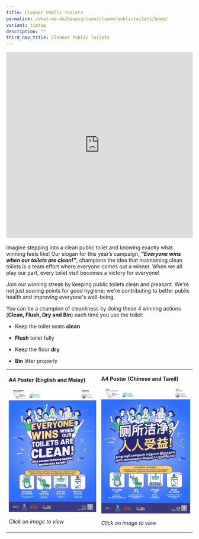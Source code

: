 ```yaml
---
title: Cleaner Public Toilets
permalink: /what-we-do/keepsgclean/cleanerpublictoilets/home/
variant: tiptap
description: ""
third_nav_title: Cleaner Public Toilets
---
```

<div class="iframe-wrapper">
<iframe height="500" width="100%" allowfullscreen="true" frameborder="0" src="https://www.youtube.com/embed/Nzsm_xo7rgI?si=GsiEwxenCCqLaxdd"></iframe>
</div>
<p>Imagine stepping into a clean public toilet and knowing exactly what winning
feels like! Our slogan for this year’s campaign, <strong><em>“Everyone wins when our toilets are clean!”</em></strong>,
champions the idea that maintaining clean toilets is a team effort where
everyone comes out a winner. When we all play our part, every toilet visit
becomes a victory for everyone!</p>
<p>Join our winning streak by keeping public toilets clean and pleasant.
We're not just scoring points for good hygiene; we're contributing to better
public health and improving everyone's well-being.</p>
<p>You can be a champion of cleanliness by doing these 4 winning actions
(<strong>Clean, Flush, Dry and Bin</strong>) each time you use the toilet:</p>
<ul data-tight="true" class="tight">
<li>
<p>Keep the toilet seats <strong>clean</strong>
</p>
</li>
<li>
<p><strong>Flush</strong> toilet fully</p>
</li>
<li>
<p>Keep the floor <strong>dry</strong>
</p>
</li>
<li>
<p><strong>Bin</strong> litter properly&nbsp;</p>
</li>
</ul>
<table style="minWidth: 50px">
<colgroup>
<col>
<col>
</colgroup>
<tbody>
<tr>
<td rowspan="1" colspan="1">
<p><strong>A4 Poster (English and Malay)</strong>
</p>
<div class="isomer-image-wrapper">
<img style="width: 100%" height="auto" width="100%" alt="" src="/images/01.png">
</div>
<p><em>Click on image to view</em>
</p>
</td>
<td rowspan="1" colspan="1">
<p><strong>A4 Poster (Chinese and Tamil)</strong>
</p>
<div class="isomer-image-wrapper">
<img style="width: 100%" height="auto" width="100%" alt="" src="/images/02.png">
</div>
<p><em>Click on image to view</em>
</p>
</td>
</tr>
</tbody>
</table>
<p></p>
